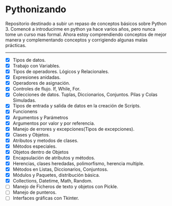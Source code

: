 # Pythonizando

Repositorio destinado a subir un repaso de conceptos básicos sobre Python 3.
Comencé a introducirme en python ya hace varios años, pero nunca tome un curso mas formal.
Ahora estoy comprendiendo conceptos de mejor manera y complementando conceptos y corrigiendo algunas malas prácticas.

***
- [x] Tipos de datos.
- [x] Trabajo con Variables.
- [x] Tipos de operadores. Lógicos y Relacionales.
- [x] Expresiones anidadas.
- [x] Operadores de asignación.
- [x] Controles de flujo. If, While, For.
- [x] Colecciones de datos. Tuplas, Diccionarios, Conjuntos. Pilas y Colas Simuladas.
- [x] Tipos de entrada y salida de datos en la creación de Scripts.
- [x] Funcionens
- [x] Argumentos y Parámetros
- [x] Argumentos por valor y por referencia.
- [x] Manejo de errores y excepciones(Tipos de excepciones).
- [x] Clases y Objetos.
- [x] Atributos y metodos de clases.
- [x] Métodos especiales.
- [x] Objetos dentro de Objetos
- [x] Encapsulación de atributos y métodos.
- [x] Herencias, clases heredadas, polimorfismo, herencia multiple.
- [x] Métodos en Listas, Diccionarios, Conjuntoss.
- [x] Módulos y Paquetes, distribución básica.
- [x] Collections, Datetime, Math, Random.
- [ ] Manejo de Ficheros de texto y objetos con Pickle.
- [ ] Manejo de punteros.
- [ ] Interfaces gráficas con Tkinter.
